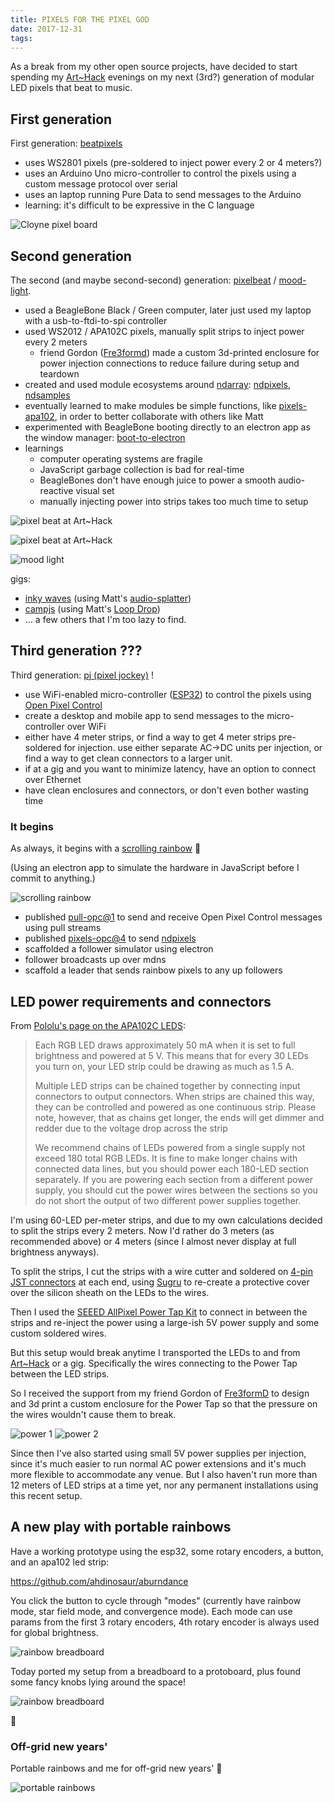 ```yaml
---
title: PIXELS FOR THE PIXEL GOD
date: 2017-12-31
tags:
---
```


As a break from my other open source projects, have decided to start spending my [Art~Hack](https://arthack.nz) evenings on my next (3rd?) generation of modular LED pixels that beat to music.

<div class="video-embed" data-ratio="16:9" data-type="vimeo" data-src="https://player.vimeo.com/video/796536263?h=36d25c00bf&background=1" data-title="(2015) Scrolling Rainbow"></div>

## First generation

First generation: [beatpixels](https://github.com/ahdinosaur/beatpixels)

- uses WS2801 pixels (pre-soldered to inject power every 2 or 4 meters?)
- uses an Arduino Uno micro-controller to control the pixels using a custom message protocol over serial
- uses an laptop running Pure Data to send messages to the Arduino
- learning: it's difficult to be expressive in the C language

![Cloyne pixel board](./pixels-for-the-pixel-god/cloyne-pixel-board.jpg)

## Second generation

The second (and maybe second-second) generation: [pixelbeat](https://github.com/ahdinosaur/pixelbeat/tree/reactive) / [mood-light](https://github.com/ahdinosaur/mood-light).

- used a BeagleBone Black / Green computer, later just used my laptop with a usb-to-ftdi-to-spi controller
- used WS2012 / APA102C pixels, manually split strips to inject power every 2 meters
  - friend Gordon ([Fre3formd](https://www.facebook.com/Fre3formD)) made a custom 3d-printed enclosure for power injection connections to reduce failure during setup and teardown
- created and used module ecosystems around [ndarray](https://github.com/scijs/ndarray): [ndpixels](https://github.com/livejs/ndpixels), [ndsamples](https://github.com/ahdinosaur/ndsamples)
- eventually learned to make modules be simple functions, like [pixels-apa102](https://github.com/livejs/pixels-apa102), in order to better collaborate with others like Matt
- experimented with BeagleBone booting directly to an electron app as the window manager: [boot-to-electron](https://github.com/ahdinosaur/boot-to-electron)
- learnings
  - computer operating systems are fragile
  - JavaScript garbage collection is bad for real-time
  - BeagleBones don't have enough juice to power a smooth audio-reactive visual set
  - manually injecting power into strips takes too much time to setup

![pixel beat at Art~Hack](./pixels-for-the-pixel-god/art-hack-pixelbeat.jpg)

![pixel beat at Art~Hack](./pixels-for-the-pixel-god/art-hack-pixelbeat-2.jpg)

![mood light](./pixels-for-the-pixel-god/mood-light.jpg)

gigs:

- [inky waves](https://twitter.com/MattMcKegg/status/713915311389421568) (using Matt's [audio-splatter](https://github.com/mmckegg/audio-splatter))
- [campjs](https://www.youtube.com/watch?v=tehrxPaI4hk) (using Matt's [Loop Drop](http://loopjs.com))
- ... a few others that I'm too lazy to find.

## Third generation ???

Third generation: [pj (pixel jockey)](https://github.com/ahdinosaur/pj) !

- use WiFi-enabled micro-controller ([ESP32](http://esp32.net/)) to control the pixels using [Open Pixel Control](http://openpixelcontrol.org)
- create a desktop and mobile app to send messages to the micro-controller over WiFi
- either have 4 meter strips, or find a way to get 4 meter strips pre-soldered for injection. use either separate AC->DC units per injection, or find a way to get clean connectors to a larger unit.
- if at a gig and you want to minimize latency, have an option to connect over Ethernet
- have clean enclosures and connectors, or don't even bother wasting time

### It begins

As always, it begins with a [scrolling rainbow](https://github.com/ahdinosaur/rainbow-pixels) 🌈

(Using an electron app to simulate the hardware in JavaScript before I commit to anything.)

![scrolling rainbow](./pixels-for-the-pixel-god/scrolling-rainbow-2.png)

- published [pull-opc@1](https://github.com/ahdinosaur/pull-opc) to send and receive Open Pixel Control messages using pull streams
- published [pixels-opc@4](https://github.com/livejs/pixels-opc) to send [ndpixels](https://github.com/livejs/ndpixels)
- scaffolded a follower simulator using electron
- follower broadcasts up over mdns
- scaffold a leader that sends rainbow pixels to any up followers

## LED power requirements and connectors

From [Pololu's page on the APA102C LEDS](https://www.pololu.com/product/2554):

> Each RGB LED draws approximately 50 mA when it is set to full brightness and powered at 5 V. This means that for every 30 LEDs you turn on, your LED strip could be drawing as much as 1.5 A.
>
> Multiple LED strips can be chained together by connecting input connectors to output connectors. When strips are chained this way, they can be controlled and powered as one continuous strip. Please note, however, that as chains get longer, the ends will get dimmer and redder due to the voltage drop across the strip
>
> We recommend chains of LEDs powered from a single supply not exceed 180 total RGB LEDs. It is fine to make longer chains with connected data lines, but you should power each 180-LED section separately. If you are powering each section from a different power supply, you should cut the power wires between the sections so you do not short the output of two different power supplies together.

I'm using 60-LED per-meter strips, and due to my own calculations decided to split the strips every 2 meters. Now I'd rather do 3 meters (as recommended above) or 4 meters (since I almost never display at full brightness anyways).

To split the strips, I cut the strips with a wire cutter and soldered on [4-pin JST connectors](http://www.jst-mfg.com/product/pdf/eng/eSM.pdf) at each end, using [Sugru](https://sugru.com/) to re-create a protective cover over the silicon sheath on the LEDs to the wires.

Then I used the [SEEED AllPixel Power Tap Kit](http://www.seeedstudio.com/depot/AllPixel-Power-Tap-Kit-p-2380.html) to connect in between the strips and re-inject the power using a large-ish 5V power supply and some custom soldered wires.

But this setup would break anytime I transported the LEDs to and from [Art~Hack](https://arthack.nz) or a gig. Specifically the wires connecting to the Power Tap between the LED strips.

So I received the support from my friend Gordon of [Fre3formD](https://www.facebook.com/Fre3formD/) to design and 3d print a custom enclosure for the Power Tap so that the pressure on the wires wouldn't cause them to break.

![power 1](./pixels-for-the-pixel-god/power-1.jpg)
![power 2](./pixels-for-the-pixel-god/power-2.jpg)

Since then I've also started using small 5V power supplies per injection, since it's much easier to run normal AC power extensions and it's much more flexible to accommodate any venue. But I also haven't run more than 12 meters of LED strips at a time yet, nor any permanent installations using this recent setup.

## A new play with portable rainbows

Have a working prototype using the esp32, some rotary encoders, a button, and an apa102 led strip:

https://github.com/ahdinosaur/aburndance

<div class="video-embed" data-ratio="16:9" data-type="vimeo" data-src="https://player.vimeo.com/video/796509004?h=3253ba78be&background=1" data-title="(2017) PIXELS FOR THE PIXEL GOD"></div>

You click the button to cycle through "modes" (currently have rainbow mode, star field mode, and convergence mode). Each mode can use params from the first 3 rotary encoders, 4th rotary encoder is always used for global brightness.

![rainbow breadboard](./pixels-for-the-pixel-god/rainbow-breadboard-1.jpg)

Today ported my setup from a breadboard to a protoboard, plus found some fancy knobs lying around the space!

![rainbow breadboard](./pixels-for-the-pixel-god/rainbow-breadboard-2.jpg)

🎈

### Off-grid new years'

Portable rainbows and me for off-grid new years' 🎊

![portable rainbows](./pixels-for-the-pixel-god/portable-rainbows.jpg)

